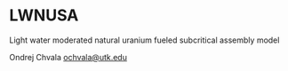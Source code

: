 # LWNUSA
Light water moderated natural uranium fueled subcritical assembly model 

Ondrej Chvala <ochvala@utk.edu>
